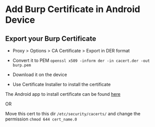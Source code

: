 # Add Burp Certificate in Android Device

## Export your Burp Certificate
* Proxy > Options > CA Certificate > Export in DER format

* Convert it to PEM
`openssl x509 -inform der -in cacert.der -out burp.pem`

* Download it on the device 

* Use Certificate Installer to install the certificate


The Android app to install certificate can be found [here](https://play.google.com/store/apps/details?id=it.nicola_amatucci.android.certificate_installer)

OR

Move this cert to this dir `/etc/security/cacerts/` and change the permission `chmod 644 cert_name.0`
